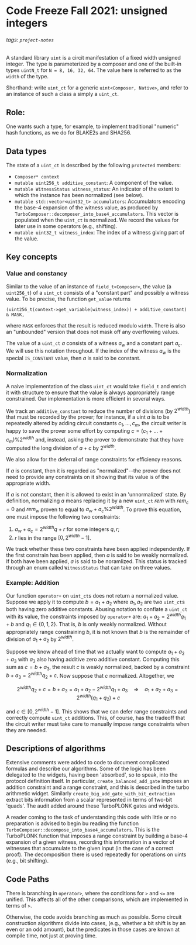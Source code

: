 # Code Freeze Fall 2021: unsigned integers

###### tags: `project-notes`

A standard library `uint` is a circit manifestation of a fixed width unsigned integer. The type is parameterized by a composer and one of the built-in types `uintN_t` for `N = 8, 16, 32, 64`. The value here is referred to as the `width` of the type.

Shorthand: write `uint_ct` for a generic `uint<Composer, Native>`, and refer to an instance of such a class a simply a `uint_ct`.

## Role:

One wants such a type, for example, to implement traditional "numeric" hash functions, as we do for BLAKE2s and SHA256.

## Data types

The state of a `uint_ct` is described by the following `protected` members:

  - `Composer* context`
  - `mutable uint256_t additive_constant`: A component of the value.
  - `mutable WitnessStatus witness_status`: An indicator of the extent to which the instance has been normalized (see below).
  - `mutable std::vector<uint32_t> accumulators`: Accumulators encoding the base-4 expansion of the witness value, as produced by `TurboComposer::decomposer_into_base4_accumulators`. This vector is populated when the `uint_ct` is normalized. We record the values for later use in some operators (e.g., shifting).
  - `mutable uint32_t witness_index`: The index of a witness giving part of the value.

## Key concepts

### Value and constancy

Similar to the value of an instance of `field_t<Composer>`, the value (a `uint256_t`) of a `uint_ct` consists of a "constant part" and possibly a witness value. To be precise, the function `get_value` returns
    
    (uint256_t(context->get_variable(witness_index)) + additive_constant) & MASK,

where `MASK` enforces that the result is reduced modulo `width`. There is also an "unbounded" version that does not mask off any overflowing values.

The value of a `uint_ct` $a$ consists of a witness $a_w$ and a constant part $a_c$. We will use this notation throughout. If the index of the witness $a_w$ is the special `IS_CONSTANT` value, then $a$ is said to be constant.

### Normalization

A naive implementation of the class `uint_ct` would take `field_t` and enrich it with structure to ensure that the value  is always appropriately range constrained. Our implementation is more efficient in several ways. 

We track an `additive_constant` to reduce the number of divisions (by $2^{width}$) that must be recorded by the prover; for instance, if a uint $a$ is to be repeatedly altered by adding circuit constants $c_1, ... , c_m$, the circuit writer is happy to save the prover some effort by computing $c = (c_1 + ... + c_m) \% 2^{width}$ and, instead, asking the prover to demonstrate that they have computed the long division of $a + c$ by $2^{width}$.

We also allow for the deferral of range constraints for efficiency reasons.

If $a$ is constant, then it is regarded as "normalized"--the prover does not need to provide any constraints on it showing that its value is of the appropriate width.

If $a$ is not constant, then it is allowed to exist in an 'unnormalized' state. By definition, normalizing $a$ means replacing it by a new `uint_ct` $rem$ with $rem_{c}=0$ and $rem_w$ proven to equal to $a_w + a_c \% 2^{width}$. To prove this equation, one must impose the following two constraints:

1) $a_w + a_c = 2^{width} q + r$ for some integers $q, r$;
2) $r$ lies in the range $[0, 2^{width}-1]$.

We track whether these two constraints have been applied independently. If the first constrain has been applied, then $a$ is said to be weakly normalized. If both have been applied, $a$ is said to be noramlized. This status is tracked through an enum called `WitnessStatus` that can take on three values.

### Example: Addition

Our function `operator+` on `uint_ct`s does not return a normalized value. Suppose we apply it to compute $b = a_1 + a_2$ where $a_1, a_2$ are two `uint_ct`s both having zero additive constants. Abusing notation to conflate a `uint_ct` with its value, the constraints imposed by `operator+` are: $a_1 + a_2 = 2^{width} q_1 + b$ and $q_1\in \{0, 1, 2\}.$ That is, $b$ is only weakly normalized. Without appropriately range constraining $b$, it is not known that $b$ is the remainder of division of $a_1 + a_2$ by $2^{width}$.

Suppose we know ahead of time that we actually want to compute $a_1 + a_2 + a_3$ with $a_3$ also having additive zero additive constant. Computing this sum as $c = b + a_3$, the result $c$ is weakly normalized, backed by a constraint $b + a_3 = 2^{width} q_2 + c$. Now suppose that $c$ normalized. Altogether, we

$$ 
2^{width} q_2 + c = b + a_3 = a_1 + a_2 - 2^{width} q_1 + a_3 \quad{} \Rightarrow \quad{} a_1 + a_2 + a_3 = 2^{width} (q_1 + q_2) + c
$$

and $c \in [0, 2^{width}-1]$. This shows that we can defer range constraints and correctly compute `uint_ct` additions. 
This, of course, has the tradeoff that the circuit writer must take care to manually impose range constraints when they are needed.

## Descriptions of algorithms

Extensive comments were added to code to document complicated formulas and describe our algorithms. Some of the logic has been delegated to the widgets, having been 'absorbed', so to speak, into the protocol definition itself. In particular, `create_balanced_add_gate` imposes an addition constraint and a range constraint, and this is described in the turbo arithmetic widget. Similarly `create_big_add_gate_with_bit_extraction` extract bits information from a scalar represented in terms of two-bit 'quads'. The audit added around these TurboPLONK gates and widgets.

A reader coming to the task of understanding this code with little or no preparation is advised to begin bu reading the function `TurboComposer::decompose_into_base4_accumulators`. This is the TurboPLONK function that imposes a range constraint by building a base-4 expansion of a given witness, recording this information in a vector of witnesses that accumulate to the given input (in the case of a correct proof). The decomposition there is used repeatedly for operations on uints (e.g., bit shifting).


## Code Paths

There is branching in `operator>`, where the conditions for `>` and `<=` are unified. This affects all of the other comparisons, which are implemented in terms of `>`.

Otherwise, the code avoids branching as much as possible. Some circuit construction algorithms divide into cases, (e.g., whether a bit shift is by an even or an odd amount), but the predicates in those cases are known at compile time, not just at proving time.